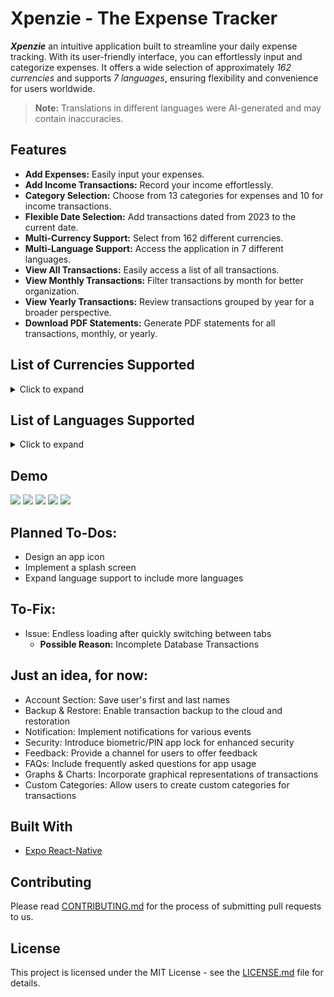 # Xpenzie - The Expense Tracker

***Xpenzie*** an intuitive application built to streamline your daily expense tracking. With its user-friendly interface, you can effortlessly input and categorize expenses. It offers a wide selection of approximately *162 currencies* and supports *7 languages*, ensuring flexibility and convenience for users worldwide.

> **Note:** Translations in different languages were AI-generated and may contain inaccuracies.

## Features

- **Add Expenses:** Easily input your expenses.
- **Add Income Transactions:** Record your income effortlessly.
- **Category Selection:** Choose from 13 categories for expenses and 10 for income transactions.
- **Flexible Date Selection:** Add transactions dated from 2023 to the current date.
- **Multi-Currency Support:** Select from 162 different currencies.
- **Multi-Language Support:** Access the application in 7 different languages.
- **View All Transactions:** Easily access a list of all transactions.
- **View Monthly Transactions:** Filter transactions by month for better organization.
- **View Yearly Transactions:** Review transactions grouped by year for a broader perspective.
- **Download PDF Statements:** Generate PDF statements for all transactions, monthly, or yearly.

## List of Currencies Supported

<details>
 <summary>Click to expand</summary>

| Sl.No. | Currency Name                       | Currency Code | Currency Symbol |
| ------ | ----------------------------------- | ------------- | --------------- |
| 1      | UAE Dirham                          | AED           | د.إ             |
| 2      | Afghan Afghani                      | AFN           | ؋               |
| 3      | Albanian Lek                        | ALL           | L               |
| 4      | Armenian Dram                       | AMD           | ֏               |
| 5      | Netherlands Antillean Guilder       | ANG           | ƒ               |
| 6      | Angolan Kwanza                      | AOA           | Kz              |
| 7      | Argentine Peso                      | ARS           | $               |
| 8      | Australian Dollar                   | AUD           | $               |
| 9      | Aruban Florin                       | AWG           | ƒ               |
| 10     | Azerbaijani Manat                   | AZN           | ₼               |
| 11     | Bosnia-Herzegovina Convertible Mark | BAM           | KM              |
| 12     | Barbadian Dollar                    | BBD           | $               |
| 13     | Bangladeshi Taka                    | BDT           | ৳               |
| 14     | Bulgarian Lev                       | BGN           | лв              |
| 15     | Bahraini Dinar                      | BHD           | ب.د             |
| 16     | Burundian Franc                     | BIF           | FBu             |
| 17     | Bermudian Dollar                    | BMD           | $               |
| 18     | Brunei Dollar                       | BND           | $               |
| 19     | Bolivian Boliviano                  | BOB           | Bs.             |
| 20     | Brazilian Real                      | BRL           | R$              |
| 21     | Bahamian Dollar                     | BSD           | $               |
| 22     | Bhutanese Ngultrum                  | BTN           | Nu.             |
| 23     | Botswana Pula                       | BWP           | P               |
| 24     | Belarusian Ruble                    | BYN           | Br              |
| 25     | Belize Dollar                       | BZD           | $               |
| 26     | Canadian Dollar                     | CAD           | $               |
| 27     | Congolese Franc                     | CDF           | FC              |
| 28     | Swiss Franc                         | CHF           | Fr              |
| 29     | Chilean Peso                        | CLP           | $               |
| 30     | Chinese Yuan                        | CNY           | ¥               |
| 31     | Colombian Peso                      | COP           | $               |
| 32     | Costa Rican Colón                   | CRC           | ₡               |
| 33     | Cuban Convertible Peso              | CUC           | $               |
| 34     | Cuban Peso                          | CUP           | $               |
| 35     | Cape Verdean Escudo                 | CVE           | $               |
| 36     | Czech Koruna                        | CZK           | Kč              |
| 37     | Djiboutian Franc                    | DJF           | Fdj             |
| 38     | Danish Krone                        | DKK           | kr              |
| 39     | Dominican Peso                      | DOP           | $               |
| 40     | Algerian Dinar                      | DZD           | د.ج             |
| 41     | Egyptian Pound                      | EGP           | £               |
| 42     | Eritrean Nakfa                      | ERN           | Nfk             |
| 43     | Ethiopian Birr                      | ETB           | Br              |
| 44     | Euro                                | EUR           | €               |
| 45     | Fijian Dollar                       | FJD           | $               |
| 46     | Falkland Islands Pound              | FKP           | £               |
| 47     | Faroese Króna                       | FOK           | ƒ               |
| 48     | British Pound                       | GBP           | £               |
| 49     | Georgian Lari                       | GEL           | ₾               |
| 50     | Guernsey Pound                      | GGP           | £               |
| 51     | Ghanaian Cedi                       | GHS           | ₵               |
| 52     | Gibraltar Pound                     | GIP           | £               |
| 53     | Gambian Dalasi                      | GMD           | D               |
| 54     | Guinean Franc                       | GNF           | FG              |
| 55     | Guatemalan Quetzal                  | GTQ           | Q               |
| 56     | Guyanese Dollar                     | GYD           | $               |
| 57     | Hong Kong Dollar                    | HKD           | $               |
| 58     | Honduran Lempira                    | HNL           | L               |
| 59     | Croatian Kuna                       | HRK           | kn              |
| 60     | Haitian Gourde                      | HTG           | G               |
| 61     | Hungarian Forint                    | HUF           | Ft              |
| 62     | Indonesian Rupiah                   | IDR           | Rp              |
| 63     | Israeli Shekel                      | ILS           | ₪               |
| 64     | Isle of Man Pound                   | IMP           | £               |
| 65     | Indian Rupee                        | INR           | ₹               |
| 66     | Iraqi Dinar                         | IQD           | ع.د             |
| 67     | Iranian Rial                        | IRR           | ﷼               |
| 68     | Icelandic Króna                     | ISK           | kr              |
| 69     | Jersey Pound                        | JEP           | £               |
| 70     | Jamaican Dollar                     | JMD           | $               |
| 71     | Jordanian Dinar                     | JOD           | د.ا             |
| 72     | Japanese Yen                        | JPY           | ¥               |
| 73     | Kenyan Shilling                     | KES           | Sh              |
| 74     | Kyrgyzstani Som                     | KGS           | лв              |
| 75     | Cambodian Riel                      | KHR           | ៛               |
| 76     | Kiribati Dollar                     | KID           | $               |
| 77     | Comorian Franc                      | KMF           | CF              |
| 78     | South Korean Won                    | KRW           | ₩               |
| 79     | Kuwaiti Dinar                       | KWD           | د.ك             |
| 80     | Cayman Islands Dollar               | KYD           | $               |
| 81     | Kazakhstani Tenge                   | KZT           | ₸               |
| 82     | Lao Kip                             | LAK           | ₭               |
| 83     | Lebanese Pound                      | LBP           | ل.ل             |
| 84     | Sri Lankan Rupee                    | LKR           | Rs              |
| 85     | Liberian Dollar                     | LRD           | $               |
| 86     | Lesotho Loti                        | LSL           | L               |
| 87     | Libyan Dinar                        | LYD           | ل.د             |
| 88     | Moroccan Dirham                     | MAD           | د.م.            |
| 89     | Moldovan Leu                        | MDL           | L               |
| 90     | Malagasy Ariary                     | MGA           | Ar              |
| 91     | Macedonian Denar                    | MKD           | ден             |
| 92     | Burmese Kyat                        | MMK           | Ks              |
| 93     | Mongolian Tugrik                    | MNT           | ₮               |
| 94     | Macanese Pataca                     | MOP           | P               |
| 95     | Mauritanian Ouguiya                 | MRU           | UM              |
| 96     | Mauritian Rupee                     | MUR           | ₨               |
| 97     | Maldivian Rufiyaa                   | MVR           | Rf              |
| 98     | Malawian Kwacha                     | MWK           | MK              |
| 99     | Mexican Peso                        | MXN           | $               |
| 100    | Malaysian Ringgit                   | MYR           | RM              |
| 101    | Mozambican Metical                  | MZN           | MT              |
| 102    | Namibian Dollar                     | NAD           | $               |
| 103    | Nigerian Naira                      | NGN           | ₦               |
| 104    | Nicaraguan Córdoba                  | NIO           | C$              |
| 105    | Norwegian Krone                     | NOK           | kr              |
| 106    | Nepalese Rupee                      | NPR           | ₨               |
| 107    | New Zealand Dollar                  | NZD           | $               |
| 108    | Omani Rial                          | OMR           | ر.ع.            |
| 109    | Panamanian Balboa                   | PAB           | B/.             |
| 110    | Peruvian Sol                        | PEN           | S/.             |
| 111    | Papua New Guinean Kina              | PGK           | K               |
| 112    | Philippine Peso                     | PHP           | ₱               |
| 113    | Pakistani Rupee                     | PKR           | ₨               |
| 114    | Polish Złoty                        | PLN           | zł              |
| 115    | Paraguayan Guarani                  | PYG           | ₲               |
| 116    | Qatari Riyal                        | QAR           | ر.ق             |
| 117    | Romanian Leu                        | RON           | lei             |
| 118    | Serbian Dinar                       | RSD           | дин             |
| 119    | Russian Ruble                       | RUB           | ₽               |
| 120    | Rwandan Franc                       | RWF           | RF              |
| 121    | Saudi Riyal                         | SAR           | ر.س             |
| 122    | Solomon Islands Dollar              | SBD           | $               |
| 123    | Seychellois Rupee                   | SCR           | ₨               |
| 124    | Sudanese Pound                      | SDG           | £               |
| 125    | Swedish Krona                       | SEK           | kr              |
| 126    | Singapore Dollar                    | SGD           | $               |
| 127    | Saint Helena Pound                  | SHP           | £               |
| 128    | Sierra Leonean Leone                | SLL           | Le              |
| 129    | Somali Shilling                     | SOS           | Sh              |
| 130    | Seborga Luigino                     | SPL           | Db              |
| 131    | Surinamese Dollar                   | SRD           | $               |
| 132    | São Tomé and Príncipe Dobra         | STN           | Db              |
| 133    | Syrian Pound                        | SYP           | £               |
| 134    | Swazi Lilangeni                     | SZL           | L               |
| 135    | Thai Baht                           | THB           | ฿               |
| 136    | Tajikistani Somoni                  | TJS           | ЅМ              |
| 137    | Turkmenistan Manat                  | TMT           | m               |
| 138    | Tunisian Dinar                      | TND           | د.ت             |
| 139    | Tongan Pa'anga                      | TOP           | T$              |
| 140    | Turkish Lira                        | TRY           | ₺               |
| 141    | Trinidad and Tobago Dollar          | TTD           | $               |
| 142    | Tuvaluan Dollar                     | TVD           | $               |
| 143    | New Taiwan Dollar                   | TWD           | NT$             |
| 144    | Tanzanian Shilling                  | TZS           | Sh              |
| 145    | Ukrainian Hryvnia                   | UAH           | ₴               |
| 146    | Ugandan Shilling                    | UGX           | USh             |
| 147    | United States Dollar                | USD           | $               |
| 148    | Uruguayan Peso                      | UYU           | $               |
| 149    | Uzbekistani Som                     | UZS           | лв              |
| 150    | Venezuelan Bolívar Soberano         | VES           | Bs.             |
| 151    | Vietnamese Đồng                     | VND           | ₫               |
| 152    | Vanuatu Vatu                        | VUV           | Vt              |
| 153    | Samoan Tala                         | WST           | T               |
| 154    | Central African CFA Franc           | XAF           | FCFA            |
| 155    | East Caribbean Dollar               | XCD           | $               |
| 156    | Special Drawing Rights              | XDR           | SDR             |
| 157    | West African CFA Franc              | XOF           | CFA             |
| 158    | CFP Franc                           | XPF           | ₣               |
| 159    | Yemeni Rial                         | YER           | ﷼               |
| 160    | South African Rand                  | ZAR           | R               |
| 161    | Zambian Kwacha                      | ZMW           | ZK              |
| 162    | Zimbabwean Dollar                   | ZWL           | $               |

</details>

## List of Languages Supported

<details>
 <summary>Click to expand</summary>

| Language | Native Name |
| -------- | ----------- |
| English  | English     |
| Hindi    | हिंदी       |
| Bengali  | বাংলা       |
| Spanish  | Español     |
| French   | Français    |
| Russian  | Русский     |
| Japanese | 日本語      |

</details>

## Demo

![](https://i.imgur.com/XBZXEsrl.jpg)
![](https://i.imgur.com/l7O37xfl.jpg)
![](https://i.imgur.com/EPUdQ37l.jpg)
![](https://i.imgur.com/JrxdrLkl.jpg)
![](https://i.imgur.com/kd7LjxTl.jpg)

## Planned To-Dos:

- Design an app icon
- Implement a splash screen
- Expand language support to include more languages

## To-Fix:

- Issue: Endless loading after quickly switching between tabs
  - **Possible Reason:** Incomplete Database Transactions

## Just an idea, for now:

- Account Section: Save user's first and last names
- Backup & Restore: Enable transaction backup to the cloud and restoration
- Notification: Implement notifications for various events
- Security: Introduce biometric/PIN app lock for enhanced security
- Feedback: Provide a channel for users to offer feedback
- FAQs: Include frequently asked questions for app usage
- Graphs & Charts: Incorporate graphical representations of transactions
- Custom Categories: Allow users to create custom categories for transactions

## Built With

- [Expo React-Native](https://expo.dev/accounts/pratham-jaiswal)

## Contributing

Please read [CONTRIBUTING.md](https://github.com/pratham-jaiswal/xpenzie-expense-tracker/blob/main/CONTRIBUTING.md) for the process of submitting pull requests to us.

## License

This project is licensed under the MIT License - see the [LICENSE.md](LICENSE.md) file for details.